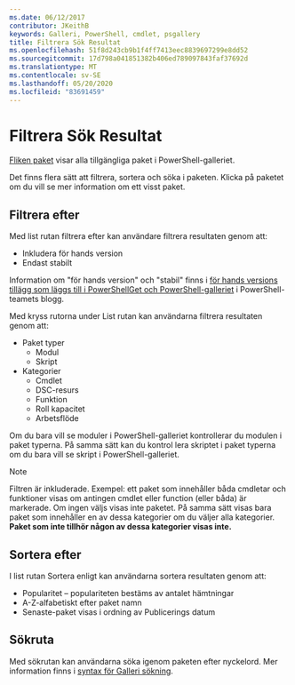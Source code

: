 ```yaml
---
ms.date: 06/12/2017
contributor: JKeithB
keywords: Galleri, PowerShell, cmdlet, psgallery
title: Filtrera Sök Resultat
ms.openlocfilehash: 51f8d243cb9b1f4ff7413eec8839697299e8dd52
ms.sourcegitcommit: 17d798a041851382b406ed789097843faf37692d
ms.translationtype: MT
ms.contentlocale: sv-SE
ms.lasthandoff: 05/20/2020
ms.locfileid: "83691459"
---
```

# <a name="filtering-search-results"></a>Filtrera Sök Resultat

[Fliken paket](https://www.powershellgallery.com/packages) visar alla tillgängliga paket i PowerShell-galleriet.

Det finns flera sätt att filtrera, sortera och söka i paketen.
Klicka på paketet om du vill se mer information om ett visst paket.

## <a name="filter-by"></a>Filtrera efter

Med list rutan filtrera efter kan användare filtrera resultaten genom att:

- Inkludera för hands version
- Endast stabilt

Information om "för hands version" och "stabil" finns i [för hands versions tillägg som läggs till i PowerShellGet och PowerShell-galleriet](https://blogs.msdn.microsoft.com/powershell/2017/12/05/prerelease-versioning-added-to-powershellget-and-powershell-gallery/) i PowerShell-teamets blogg.

Med kryss rutorna under List rutan kan användarna filtrera resultaten genom att:

- Paket typer
  - Modul
  - Skript
- Kategorier
  - Cmdlet
  - DSC-resurs
  - Funktion
  - Roll kapacitet
  - Arbetsflöde

Om du bara vill se moduler i PowerShell-galleriet kontrollerar du modulen i paket typerna.
På samma sätt kan du kontrol lera skriptet i paket typerna om du bara vill se skript i PowerShell-galleriet.

> [!NOTE]
> Filtren är inkluderade.
> Exempel: ett paket som innehåller båda cmdletar och funktioner visas om antingen cmdlet eller function (eller båda) är markerade.
> Om ingen väljs visas inte paketet.
> På samma sätt visas bara paket som innehåller en av dessa kategorier om du väljer alla kategorier.
> **Paket som inte tillhör någon av dessa kategorier visas inte.**

## <a name="sort-by"></a>Sortera efter

I list rutan Sortera enligt kan användarna sortera resultaten genom att:

- Popularitet – populariteten bestäms av antalet hämtningar
- A-Z-alfabetiskt efter paket namn
- Senaste-paket visas i ordning av Publicerings datum

## <a name="search-box"></a>Sökruta

Med sökrutan kan användarna söka igenom paketen efter nyckelord.
Mer information finns i [syntax för Galleri sökning](search-syntax.md).
